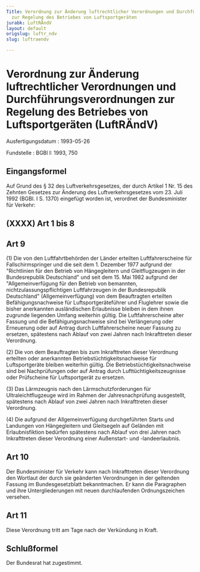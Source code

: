 ```yaml
---
Title: Verordnung zur Änderung luftrechtlicher Verordnungen und Durchführungsverordnungen
  zur Regelung des Betriebes von Luftsportgeräten
jurabk: LuftRÄndV
layout: default
origslug: luftr_ndv
slug: luftraendv

---
```


# Verordnung zur Änderung luftrechtlicher Verordnungen und Durchführungsverordnungen zur Regelung des Betriebes von Luftsportgeräten (LuftRÄndV)

Ausfertigungsdatum
:   1993-05-26

Fundstelle
:   BGBl I: 1993, 750



## Eingangsformel

Auf Grund des § 32 des Luftverkehrsgesetzes, der durch Artikel 1 Nr. 15 des Zehnten Gesetzes zur Änderung des Luftverkehrsgesetzes vom 23. Juli 1992 (BGBl. I S. 1370) eingefügt worden ist, verordnet der Bundesminister für Verkehr:


## (XXXX) Art 1 bis 8



## Art 9

(1) Die von den Luftfahrtbehörden der Länder erteilten Luftfahrerscheine für Fallschirmspringer und die seit dem 1. Dezember 1977 aufgrund der "Richtlinien für den Betrieb von Hängegleitern und Gleitflugzeugen in der Bundesrepublik Deutschland" und seit dem 15. Mai 1982 aufgrund der "Allgemeinverfügung für den Betrieb von bemannten, nichtzulassungspflichtigen Luftfahrzeugen in der Bundesrepublik Deutschland" (Allgemeinverfügung) von dem Beauftragten erteilten Befähigungsnachweise für Luftsportgeräteführer und Fluglehrer sowie die bisher anerkannten ausländischen Erlaubnisse bleiben in dem ihnen zugrunde liegenden Umfang weiterhin gültig. Die Luftfahrerscheine alter Fassung und die Befähigungsnachweise sind bei Verlängerung oder Erneuerung oder auf Antrag durch Luftfahrerscheine neuer Fassung zu ersetzen, spätestens nach Ablauf von zwei Jahren nach Inkrafttreten dieser Verordnung.

(2) Die von dem Beauftragten bis zum Inkrafttreten dieser Verordnung erteilten oder anerkannten Betriebstüchtigkeitsnachweise für Luftsportgeräte bleiben weiterhin gültig. Die Betriebstüchtigkeitsnachweise sind bei Nachprüfungen oder auf Antrag durch Lufttüchtigkeitszeugnisse oder Prüfscheine für Luftsportgerät zu ersetzen.

(3) Das Lärmzeugnis nach den Lärmschutzforderungen für Ultraleichtflugzeuge wird im Rahmen der Jahresnachprüfung ausgestellt, spätestens nach Ablauf von zwei Jahren nach Inkrafttreten dieser Verordnung.

(4) Die aufgrund der Allgemeinverfügung durchgeführten Starts und Landungen von Hängegleitern und Gleitsegeln auf Geländen mit Erlaubnisfiktion bedürfen spätestens nach Ablauf von drei Jahren nach Inkrafttreten dieser Verordnung einer Außenstart- und -landeerlaubnis.


## Art 10

Der Bundesminister für Verkehr kann nach Inkrafttreten dieser Verordnung den Wortlaut der durch sie geänderten Verordnungen in der geltenden Fassung im Bundesgesetzblatt bekanntmachen. Er kann die Paragraphen und ihre Untergliederungen mit neuen durchlaufenden Ordnungszeichen versehen.


## Art 11

Diese Verordnung tritt am Tage nach der Verkündung in Kraft.


## Schlußformel

Der Bundesrat hat zugestimmt.

